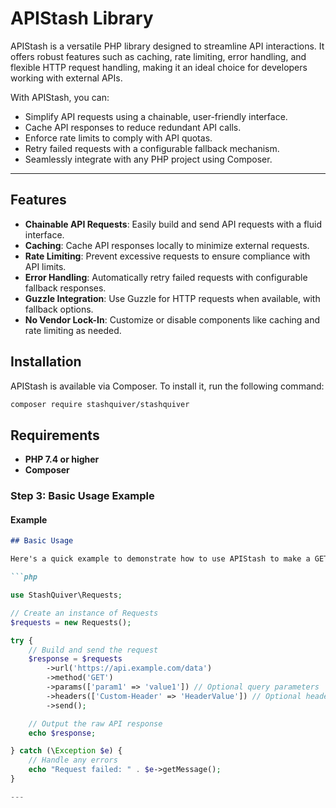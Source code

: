 # APIStash Library

APIStash is a versatile PHP library designed to streamline API interactions. It offers robust features such as caching, rate limiting, error handling, and flexible HTTP request handling, making it an ideal choice for developers working with external APIs.

With APIStash, you can:
- Simplify API requests using a chainable, user-friendly interface.
- Cache API responses to reduce redundant API calls.
- Enforce rate limits to comply with API quotas.
- Retry failed requests with a configurable fallback mechanism.
- Seamlessly integrate with any PHP project using Composer.

---

## Features

- **Chainable API Requests**: Easily build and send API requests with a fluid interface.
- **Caching**: Cache API responses locally to minimize external requests.
- **Rate Limiting**: Prevent excessive requests to ensure compliance with API limits.
- **Error Handling**: Automatically retry failed requests with configurable fallback responses.
- **Guzzle Integration**: Use Guzzle for HTTP requests when available, with fallback options.
- **No Vendor Lock-In**: Customize or disable components like caching and rate limiting as needed.

## Installation

APIStash is available via Composer. To install it, run the following command:

```bash
composer require stashquiver/stashquiver

```

## Requirements

- **PHP 7.4 or higher**
- **Composer**

### Step 3: Basic Usage Example

#### Example

```markdown
## Basic Usage

Here's a quick example to demonstrate how to use APIStash to make a GET request:

```php

use StashQuiver\Requests;

// Create an instance of Requests
$requests = new Requests();

try {
    // Build and send the request
    $response = $requests
        ->url('https://api.example.com/data')
        ->method('GET')
        ->params(['param1' => 'value1']) // Optional query parameters
        ->headers(['Custom-Header' => 'HeaderValue']) // Optional headers
        ->send();

    // Output the raw API response
    echo $response;

} catch (\Exception $e) {
    // Handle any errors
    echo "Request failed: " . $e->getMessage();
}

---